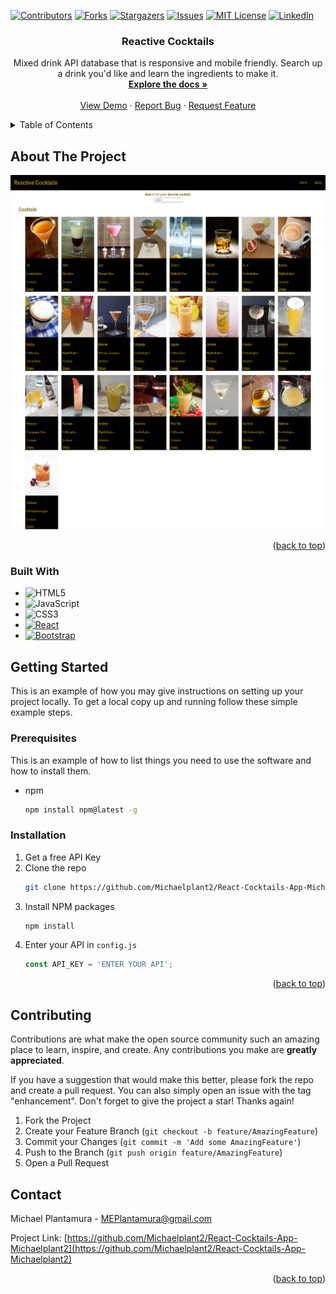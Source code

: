 <!-- PROJECT SHIELDS -->
[![Contributors][contributors-shield]][contributors-url]
[![Forks][forks-shield]][forks-url]
[![Stargazers][stars-shield]][stars-url]
[![Issues][issues-shield]][issues-url]
[![MIT License][license-shield]][license-url]
[![LinkedIn][linkedin-shield]][linkedin-url]



<h3 align="center">Reactive Cocktails</h3>

  <p align="center">
    Mixed drink API database that is responsive and mobile friendly. Search up a drink you'd like and learn the ingredients to make it.
    <br />
    <a href="https://github.com/Michaelplant2/React-Cocktails-App-Michaelplant2"><strong>Explore the docs »</strong></a>
    <br />
    <br />
    <a href="https://reactive-cocktails.netlify.app">View Demo</a>
    ·
    <a href="https://github.com/Michaelplant2/React-Cocktails-App-Michaelplant2/issues">Report Bug</a>
    ·
    <a href="https://github.com/Michaelplant2/React-Cocktails-App-Michaelplant2/issues">Request Feature</a>
  </p>



<!-- TABLE OF CONTENTS -->
<details>
  <summary>Table of Contents</summary>
  <ol>
    <li>
      <a href="#about-the-project">About The Project</a>
      <ul>
        <li><a href="#built-with">Built With</a></li>
      </ul>
    </li>
    <li>
      <a href="#getting-started">Getting Started</a>
      <ul>
        <li><a href="#prerequisites">Prerequisites</a></li>
        <li><a href="#installation">Installation</a></li>
      </ul>
    </li>
    <li><a href="#contributing">Contributing</a></li>
    <li><a href="#contact">Contact</a></li>
  </ol>
</details>



<!-- ABOUT THE PROJECT -->
## About The Project

<img src="client/public/project-5.png" />

<p align="right">(<a href="#readme">back to top</a>)</p>



### Built With

* ![HTML5](https://img.shields.io/badge/html5-%23E34F26.svg?style=for-the-badge&logo=html5&logoColor=white)
* ![JavaScript](https://img.shields.io/badge/javascript-%23323330.svg?style=for-the-badge&logo=javascript&logoColor=%23F7DF1E)
* ![CSS3](https://img.shields.io/badge/css3-%231572B6.svg?style=for-the-badge&logo=css3&logoColor=white)
* [![React][React.js]][React-url]
* [![Bootstrap][Bootstrap.com]][Bootstrap-url]


<!-- GETTING STARTED -->
## Getting Started

This is an example of how you may give instructions on setting up your project locally.
To get a local copy up and running follow these simple example steps.

### Prerequisites

This is an example of how to list things you need to use the software and how to install them.
* npm
  ```sh
  npm install npm@latest -g
  ```

### Installation

1. Get a free API Key
2. Clone the repo
   ```sh
   git clone https://github.com/Michaelplant2/React-Cocktails-App-Michaelplant2.git
   ```
3. Install NPM packages
   ```sh
   npm install
   ```
4. Enter your API in `config.js`
   ```js
   const API_KEY = 'ENTER YOUR API';
   ```

<p align="right">(<a href="#readme">back to top</a>)</p>


<!-- CONTRIBUTING -->
## Contributing

Contributions are what make the open source community such an amazing place to learn, inspire, and create. Any contributions you make are **greatly appreciated**.

If you have a suggestion that would make this better, please fork the repo and create a pull request. You can also simply open an issue with the tag "enhancement".
Don't forget to give the project a star! Thanks again!

1. Fork the Project
2. Create your Feature Branch (`git checkout -b feature/AmazingFeature`)
3. Commit your Changes (`git commit -m 'Add some AmazingFeature'`)
4. Push to the Branch (`git push origin feature/AmazingFeature`)
5. Open a Pull Request


<!-- CONTACT -->
## Contact

Michael Plantamura - MEPlantamura@gmail.com

Project Link: [https://github.com/Michaelplant2/React-Cocktails-App-Michaelplant2](https://github.com/Michaelplant2/React-Cocktails-App-Michaelplant2)

<p align="right">(<a href="#readme">back to top</a>)</p>


<!-- MARKDOWN LINKS & IMAGES -->
<!-- https://www.markdownguide.org/basic-syntax/#reference-style-links -->
[contributors-shield]: https://img.shields.io/github/contributors/Michaelplant2/React-Cocktails-App-Michaelplant2.svg?style=for-the-badge
[contributors-url]: https://github.com/Michaelplant2/React-Cocktails-App-Michaelplant2/graphs/contributors
[forks-shield]: https://img.shields.io/github/forks/Michaelplant2/React-Cocktails-App-Michaelplant2.svg?style=for-the-badge
[forks-url]: https://github.com/Michaelplant2/React-Cocktails-App-Michaelplant2/network/members
[stars-shield]: https://img.shields.io/github/stars/Michaelplant2/React-Cocktails-App-Michaelplant2.svg?style=for-the-badge
[stars-url]: https://github.com/Michaelplant2/React-Cocktails-App-Michaelplant2/stargazers
[issues-shield]: https://img.shields.io/github/issues/Michaelplant2/React-Cocktails-App-Michaelplant2.svg?style=for-the-badge
[issues-url]: https://github.com/Michaelplant2/React-Cocktails-App-Michaelplant2/issues
[license-shield]: https://img.shields.io/github/license/Michaelplant2/React-Cocktails-App-Michaelplant2.svg?style=for-the-badge
[license-url]: https://github.com/Michaelplant2/React-Cocktails-App-Michaelplant2/blob/master/LICENSE.txt
[linkedin-shield]: https://img.shields.io/badge/-LinkedIn-black.svg?style=for-the-badge&logo=linkedin&colorB=555
[linkedin-url]: https://linkedin.com/in/michael-plantamura-458347223/
[product-screenshot]: images/screenshot.png
[Next.js]: https://img.shields.io/badge/next.js-000000?style=for-the-badge&logo=nextdotjs&logoColor=white
[Next-url]: https://nextjs.org/
[React.js]: https://img.shields.io/badge/React-20232A?style=for-the-badge&logo=react&logoColor=61DAFB
[React-url]: https://reactjs.org/
[Vue.js]: https://img.shields.io/badge/Vue.js-35495E?style=for-the-badge&logo=vuedotjs&logoColor=4FC08D
[Vue-url]: https://vuejs.org/
[Angular.io]: https://img.shields.io/badge/Angular-DD0031?style=for-the-badge&logo=angular&logoColor=white
[Angular-url]: https://angular.io/
[Svelte.dev]: https://img.shields.io/badge/Svelte-4A4A55?style=for-the-badge&logo=svelte&logoColor=FF3E00
[Svelte-url]: https://svelte.dev/
[Laravel.com]: https://img.shields.io/badge/Laravel-FF2D20?style=for-the-badge&logo=laravel&logoColor=white
[Laravel-url]: https://laravel.com
[Bootstrap.com]: https://img.shields.io/badge/Bootstrap-563D7C?style=for-the-badge&logo=bootstrap&logoColor=white
[Bootstrap-url]: https://getbootstrap.com
[JQuery.com]: https://img.shields.io/badge/jQuery-0769AD?style=for-the-badge&logo=jquery&logoColor=white
[JQuery-url]: https://jquery.com 
